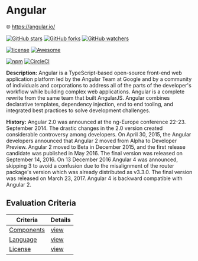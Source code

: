 # Angular

:globe_with_meridians: https://angular.io/

[![GitHub stars](https://img.shields.io/github/stars/angular/angular.svg?style=social&label=Stars)]()
[![GitHub forks](https://img.shields.io/github/forks/angular/angular.svg?style=social&label=Fork)]()
[![GitHub watchers](https://img.shields.io/github/watchers/angular/angular.svg?style=social&label=Watch)]()

[![license](https://img.shields.io/github/license/angular/angular.svg)]()
[![Awesome](https://awesome.re/badge.svg)](https://github.com/gdi2290/awesome-angular)

[![npm](https://img.shields.io/npm/v/@angular/core.svg)]()
[![CircleCI](https://img.shields.io/circleci/project/github/angular/angular.svg)]()


**Description:** Angular is a TypeScript-based open-source front-end web application platform led by the Angular Team at Google and by a community of individuals and corporations to address all of the parts of the developer's workflow while building complex web applications. Angular is a complete rewrite from the same team that built AngularJS. Angular combines declarative templates, dependency injection, end to end tooling, and integrated best practices to solve development challenges.

**History:** Angular 2.0 was announced at the ng-Europe conference 22-23. September 2014. The drastic changes in the 2.0 version created considerable controversy among developers. On April 30, 2015, the Angular developers announced that Angular 2 moved from Alpha to Developer Preview. Angular 2 moved to Beta in December 2015, and the first release candidate was published in May 2016. The final version was released on September 14, 2016. On 13 December 2016 Angular 4 was announced, skipping 3 to avoid a confusion due to the misalignment of the router package's version which was already distributed as v3.3.0. The final version was released on March 23, 2017. Angular 4 is backward compatible with Angular 2.

## Evaluation Criteria

| Criteria                              | Details                     |
| ------------------------------------- | --------------------------- |
| [Components](/criteria/components.md) | [view](/angular/components) |
| [Language](/criteria/languages.md)    | [view](/angular/languages)  |
| [License](/criteria/licensing.md)     | [view](/angular/licensing)  |